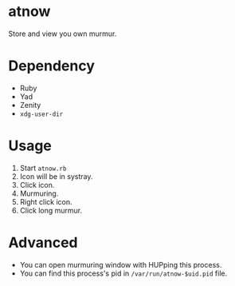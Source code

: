 # atnow

Store and view you own murmur.

# Dependency

* Ruby
* Yad
* Zenity
* `xdg-user-dir`

# Usage

1. Start `atnow.rb`
2. Icon will be in systray.
3. Click icon.
4. Murmuring.
5. Right click icon.
6. Click long murmur.

# Advanced

* You can open murmuring window with HUPping this process.
* You can find this process's pid in `/var/run/atnow-$uid.pid` file.